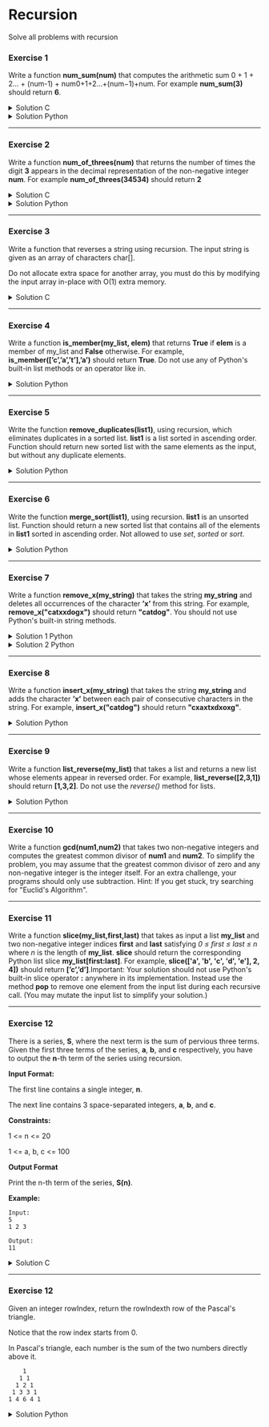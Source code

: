 # Recursion

Solve all problems with recursion

### Exercise 1

Write a function **num_sum(num)** that computes the arithmetic sum 0 + 1 + 2... + (num-1) + num0+1+2...+(num−1)+num. For example **num_sum(3)** should return **6**. 

<details>
	<summary>Solution C</summary>
    
    int num_sum(int num)
    {
        if (num == 0)
            return (0);
        else
            return (num + num_sum(num - 1));
    }
 
 </details>

<details>
	<summary>Solution Python</summary>
    
    def  num_sum(num):

        if num == 0:
            return 0
        else:
            return num + num_sum(num - 1)
 
 </details>

___

 ### Exercise 2

 Write a function **num_of_threes(num)** that returns the number of times the digit **3** appears in the decimal representation of the non-negative integer **num**. For example **num_of_threes(34534)** should return **2**

<details>
	<summary>Solution C</summary>

    int num_of_threes(int num)
    {
        int digit, rest;

        if (num == 0)
            return (0);
        else
        {
            digit = num % 10;
            rest = num_of_threes(num / 10);
            if (digit == 3)
                return (rest + 1);
            return (rest);
        }
    }

</details>

 <details>
	<summary>Solution Python</summary>
	
    def  num_of_threes(num):

        if num == 0:
            return 0
        else:
            digit = num % 10
            rest = num_of_threes(num // 10)
            if digit == 3:
                return rest + 1
            else:
                return rest
	    
 </details>

___

### Exercise 3

Write a function that reverses a string using recursion. The input string is given as an array of characters char[].

Do not allocate extra space for another array, you must do this by modifying the input array in-place with O(1) extra memory.

<details>
	<summary>Solution C</summary>
    
    void reverseString(char* s, int sSize) 
    {
        char tmp;
        
        if (sSize <= 0)
            return ;
        tmp = s[0];
        s[0] = s[sSize - 1];
        s[sSize - 1] = tmp;
        reverseString(s + 1, sSize - 2);
    }
</details>

___

### Exercise 4

Write a function **is_member(my_list, elem)** that returns **True** if **elem** is a member of my_list and **False** otherwise. For example, **is_member([’c’,’a’,’t’],’a’)** should return **True**. Do not use any of Python's built-in list methods or an operator like in.

<details>
	<summary>Solution Python</summary>

    def  is_member(my_list,elem):

        if not my_list:
            return False
        if elem == my_list[0]:
            return True
        else:
            return is_member(my_list[1:], elem)

</details>

___

### Exercise 5

Write the function **remove_duplicates(list1)**, using recursion, which eliminates duplicates in a sorted list. **list1** is a list sorted in ascending order. Function should return new sorted list with the same elements as the input, but without any duplicate elements.

<details>
	<summary>Solution Python</summary>

    def remove_duplicates(list1):

        ind = 0
        while ind < len(list1) and  (ind + 1) < len(list1):
            if list1[ind] == list1[ind+1]:
                left = list1[:ind]
                right = list1[ind+1:]
                return left + remove_duplicates(right)
            ind += 1
        return list1

</details>

___

### Exercise 6

Write the function **merge_sort(list1)**, using recursion. **list1** is an unsorted list. Function should return a new sorted list that contains all of the elements in **list1** sorted in ascending order. Not allowed to use *set*, *sorted* or *sort*.

<details>
	<summary>Solution Python</summary>

    def merge(list1, list2):
    
        sorted_list = []
        while list1 and list2:
            if list1[0] < list2[0]:
                sorted_list.append(list1.pop(0))
            else:
                sorted_list.append(list2.pop(0))
        if not list1:
            sorted_list += list2
        elif not list2:
            sorted_list += list1
        return sorted_list
                
    def merge_sort(list1):
    
        if len(list1) < 2:
            return list1
        else:
            middle = len(list1) // 2
            return merge(merge_sort(list1[:middle]), 
                        merge_sort(list1[middle:]))

</details>

___

### Exercise 7

Write a function **remove_x(my_string)** that takes the string **my_string** and deletes all occurrences of the character **’x’** from this string. For example, **remove_x("catxxdogx")** should return **"catdog"**. You should not use Python's built-in string methods.

<details>
	<summary>Solution 1 Python</summary>

    def remove_x(my_string):
        if my_string == "":
            return ""
        for i in range(len(my_string)):
            if my_string[i] == "x":
                left = my_string[:i]
                return left + remove_x(my_string[i+1:])
        return my_string

</details>

<details>
	<summary>Solution 2 Python</summary>

    def remove_x(my_string):
        if my_string == "":
            return ""
        else:
            first_character = my_string[0]
            rest_removed = remove_x(my_string[1 :])
            if first_character == 'x':
                return rest_removed
            else:
                return first_character + rest_removed

</details>

___

### Exercise 8

Write a function **insert_x(my_string)** that takes the string **my_string** and adds the character **’x’** between each pair of consecutive characters in the string. For example, **insert_x("catdog")** should return **"cxaxtxdxoxg"**.

<details>
	<summary>Solution Python</summary>

    def insert_x(my_string):
        if len(my_string) <= 1:
            return my_string
        first = my_string[0] 
        rest = insert_x(my_string[1:])
        return first + "x" + rest

</details>

___

### Exercise 9

Write a function **list_reverse(my_list)** that takes a list and returns a new list whose elements appear in reversed order. For example, **list_reverse([2,3,1])** should return **[1,3,2]**. Do not use the *reverse()* method for lists.

<details>
	<summary>Solution Python</summary>

    def list_reverse(my_list):
        if my_list == []:
            return []
        else:
            first = my_list[0]
            rest = list_reverse(my_list[1:])
            return rest + [first]
</details>

___

### Exercise 10

Write a function **gcd(num1,num2)** that takes two non-negative integers and computes the greatest common divisor of **num1** and **num2**. To simplify the problem, you may assume that the greatest common divisor of zero and any non-negative integer is the integer itself. For an extra challenge, your programs should only use subtraction. Hint: If you get stuck, try searching for "Euclid's Algorithm".

___

### Exercise 11

Write a function **slice(my_list,first,last)** that takes as input a list **my_list** and two non-negative integer indices **first** and **last** satisfying *0 ≤ first ≤ last ≤ n* where *n* is the length of **my_list**. **slice** should return the corresponding Python list slice **my_list[first:last]**. For example, **slice(['a', 'b', 'c', 'd', 'e'], 2, 4])** should return **[’c’,’d’]**.Important: Your solution should not use Python's built-in slice operator **:** anywhere in its implementation. Instead use the method **pop** to remove one element from the input list during each recursive call. (You may mutate the input list to simplify your solution.)

___

### Exercise 12

There is a series, **S**, where the next term is the sum of pervious three terms. Given the first three terms of the series, **a**, **b**, and **c** respectively, you have to output the **n**-th term of the series using recursion.

**Input Format:**

The first line contains a single integer, **n**.

The next line contains 3 space-separated integers, **a**, **b**, and **c**.

**Constraints:**

1 <= n <= 20

1 <= a, b, c <= 100


**Output Format**

Print the n-th term of the series, **S(n)**.

**Example:**

```
Input:
5
1 2 3

Output:
11
```

<details>
	<summary>Solution C</summary>

    #include <stdio.h>

    int find_nth_term(int n, int a, int b, int c) 
    {
        if (n == 4)
            return (a + b + c);
        return (find_nth_term(n-1, b, c, (a + b + c)));
    }

    int main() 
    {
        int n, a, b, c;
    
        scanf("%d %d %d %d", &n, &a, &b, &c);
        int ans = find_nth_term(n, a, b, c);
    
        printf("%d", ans); 
        return 0;
    }
</details>

___

### Exercise 12

Given an integer rowIndex, return the rowIndexth row of the Pascal's triangle.

Notice that the row index starts from 0.

In Pascal's triangle, each number is the sum of the two numbers directly above it.

```
    1
   1 1
  1 2 1
 1 3 3 1
1 4 6 4 1
```

<details>
	<summary>Solution Python</summary>
    
    def getRow(rowIndex):
        if rowIndex == 0:
            return [1]
        last = getRow(rowIndex - 1)
        return [1]+[last[i] + last[i + 1] for i in range(len(last) - 1)]+[1]
 
 </details>